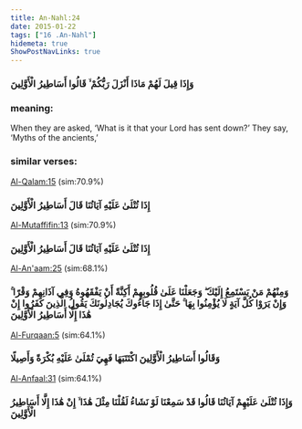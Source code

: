 ```yaml
---
title: An-Nahl:24
date: 2015-01-22
tags: ["16 .An-Nahl"]
hidemeta: true 
ShowPostNavLinks: true 
---
```

### وَإِذَا قِيلَ لَهُمْ مَاذَا أَنْزَلَ رَبُّكُمْ ۙ قَالُوا أَسَاطِيرُ الْأَوَّلِينَ
### meaning: 
When they are asked, ‘What is it that your Lord has sent down?’ They say, ‘Myths of the ancients,’
### similar verses: 

[Al-Qalam:15](/68/15) (sim:70.9%)

### إِذَا تُتْلَىٰ عَلَيْهِ آيَاتُنَا قَالَ أَسَاطِيرُ الْأَوَّلِينَ

[Al-Mutaffifin:13](/83/13) (sim:70.9%)

### إِذَا تُتْلَىٰ عَلَيْهِ آيَاتُنَا قَالَ أَسَاطِيرُ الْأَوَّلِينَ

[Al-An'aam:25](/6/25) (sim:68.1%)

### وَمِنْهُمْ مَنْ يَسْتَمِعُ إِلَيْكَ ۖ وَجَعَلْنَا عَلَىٰ قُلُوبِهِمْ أَكِنَّةً أَنْ يَفْقَهُوهُ وَفِي آذَانِهِمْ وَقْرًا ۚ وَإِنْ يَرَوْا كُلَّ آيَةٍ لَا يُؤْمِنُوا بِهَا ۚ حَتَّىٰ إِذَا جَاءُوكَ يُجَادِلُونَكَ يَقُولُ الَّذِينَ كَفَرُوا إِنْ هَٰذَا إِلَّا أَسَاطِيرُ الْأَوَّلِينَ

[Al-Furqaan:5](/25/5) (sim:64.1%)

### وَقَالُوا أَسَاطِيرُ الْأَوَّلِينَ اكْتَتَبَهَا فَهِيَ تُمْلَىٰ عَلَيْهِ بُكْرَةً وَأَصِيلًا

[Al-Anfaal:31](/8/31) (sim:64.1%)

### وَإِذَا تُتْلَىٰ عَلَيْهِمْ آيَاتُنَا قَالُوا قَدْ سَمِعْنَا لَوْ نَشَاءُ لَقُلْنَا مِثْلَ هَٰذَا ۙ إِنْ هَٰذَا إِلَّا أَسَاطِيرُ الْأَوَّلِينَ
